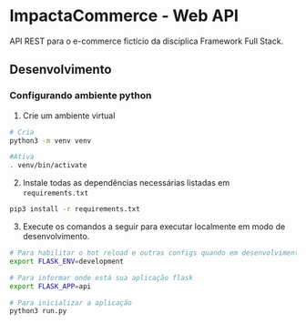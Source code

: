# ImpactaCommerce - Web API

API REST para o e-commerce fictício da disciplica Framework Full Stack.

## Desenvolvimento

### Configurando ambiente python

1. Crie um ambiente virtual 
```sh 
# Cria
python3 -m venv venv

#Ativa
. venv/bin/activate
```
2. Instale todas as dependências necessárias listadas em `requirements.txt`
```sh
pip3 install -r requirements.txt
```
3. Execute os comandos a seguir para executar localmente em modo de desenvolvimento.

```sh
# Para habilitar o hot reload e outras configs quando em desenvolvimento
export FLASK_ENV=development

# Para informar onde está sua aplicação flask
export FLASK_APP=api

# Para inicializar a aplicação
python3 run.py
```